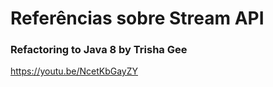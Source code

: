 # Referências sobre Stream API

### Refactoring to Java 8 by Trisha Gee

https://youtu.be/NcetKbGayZY
